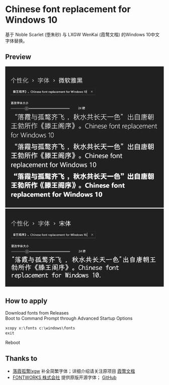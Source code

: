 # Chinese font replacement for Windows 10
基于 Noble Scarlet (堕朱砂) 与 LXGW WenKai (霞鹜文楷) 的Windows 10中文字体替换。


## Preview

![](/screenshots/msyh.png)
![](/screenshots/simsun.png)

## How to apply
Download fonts from Releases              
Boot to Command Prompt through Advanced Startup Options
```
xcopy x:\fonts c:\windows\fonts
exit
```
Reboot

## Thanks to 
- [落霞孤鹜lxgw](https://github.com/lxgw) 补全简繁字体；详细介绍请关注原项目 [霞鹜文楷](https://github.com/lxgw/LxgwWenKai)        
- [FONTWORKS 株式会社](http://fontworks.co.jp) 提供原版开源字体； [GitHub](https://github.com/fontworks-fonts/)
